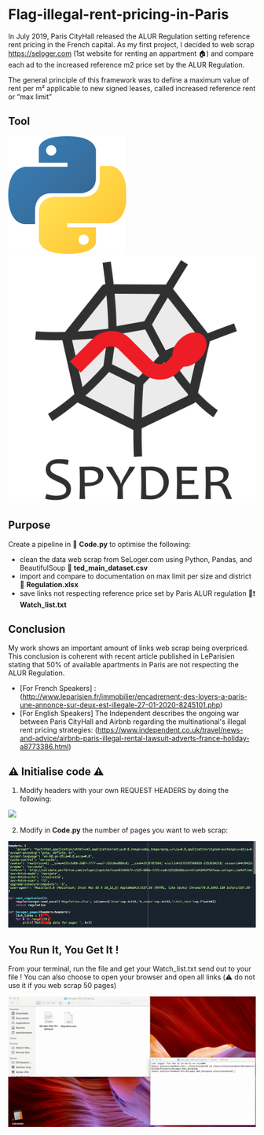 # Flag-illegal-rent-pricing-in-Paris

In July 2019, Paris CityHall released the ALUR Regulation setting reference rent pricing in the French capital.
As my first project, I decided to web scrap https://seloger.com (1st website for renting an appartment :house:) and compare each ad to the increased reference m2 price set by the ALUR Regulation.

The general principle of this framework was to define a maximum value of rent per m² applicable to new signed leases, called increased reference rent or “max limit”

## Tool

![](/Media/P_logo.jpeg)
![](/Media/Spyder_logo.jpeg)

## Purpose

Create a pipeline in :file_folder: **Code.py** to optimise the following:

- clean the data web scrap from SeLoger.com using Python, Pandas, and BeautifulSoup
        :file_folder: **ted_main_dataset.csv**
- import and compare to documentation on max limit per size and district
        :file_folder: **Regulation.xlsx**
- save links not respecting reference price set by Paris ALUR regulation
        :page_facing_up::heavy_exclamation_mark: **Watch_list.txt**

## Conclusion

My work shows an important amount of links web scrap being overpriced.
This conclusion is coherent with recent article published in LeParisien stating that 50% of available apartments in Paris are not respecting the ALUR Regulation.
- [For French Speakers] : (http://www.leparisien.fr/immobilier/encadrement-des-loyers-a-paris-une-annonce-sur-deux-est-illegale-27-01-2020-8245101.php)
- [For English Speakers] The Independent describes the ongoing war between Paris CityHall and Airbnb regarding the multinational's illegal rent pricing strategies: (https://www.independent.co.uk/travel/news-and-advice/airbnb-paris-illegal-rental-lawsuit-adverts-france-holiday-a8773386.html)

## :warning: Initialise code :warning:

1. Modify headers with your own REQUEST HEADERS by doing the following:

![](/Media/Request_Headers.gif)

2. Modify in **Code.py** the number of pages you want to web scrap:

![](/Media/Code_Screenshot.jpg)

## You Run It, You Get It !
From your terminal, run the file and get your Watch_list.txt send out to your file ! 
You can also choose to open your browser and open all links (:warning: do not use it if you web scrap 50 pages)

![](/Media/Execute_code.gif)
